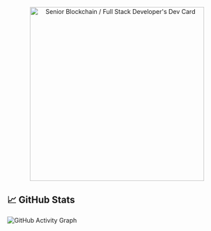 
<p align="center">
<img src="https://api.daily.dev/devcards/9f8afbe7957643b0a7c1b11a26e032b0.png?r=m5m" width="400" alt="Senior Blockchain / Full Stack Developer's Dev Card"/>
</p>


## &#x1f4c8; GitHub Stats

![GitHub Activity Graph](https://activity-graph.herokuapp.com/graph?username=redblood639&bg_color=000000&color=4fff67&line=4fff67&point=ffffff&area=true&hide_border=true) 
